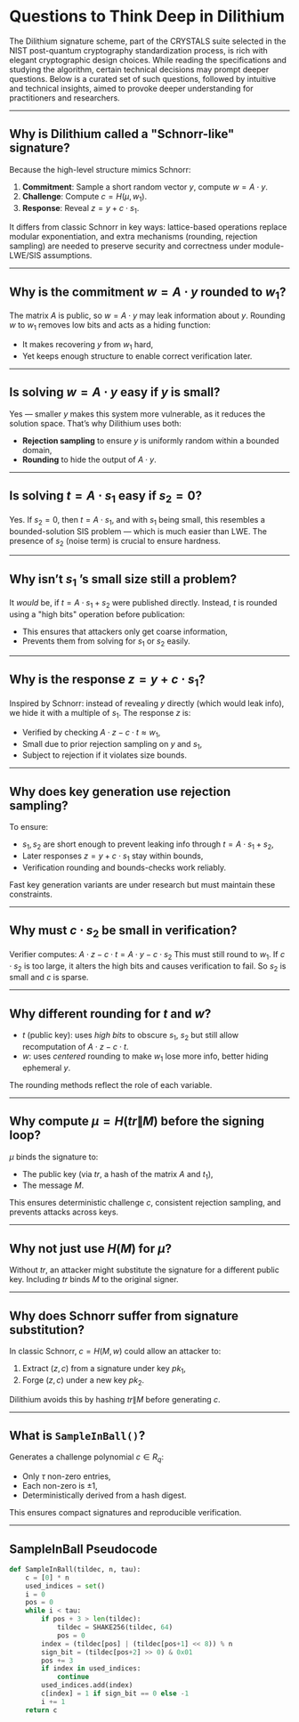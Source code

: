 
# Questions to Think Deep in Dilithium

The Dilithium signature scheme, part of the CRYSTALS suite selected in the NIST post-quantum cryptography standardization process, is rich with elegant cryptographic design choices. While reading the specifications and studying the algorithm, certain technical decisions may prompt deeper questions. Below is a curated set of such questions, followed by intuitive and technical insights, aimed to provoke deeper understanding for practitioners and researchers.

---

## Why is Dilithium called a "Schnorr-like" signature?
Because the high-level structure mimics Schnorr: 
1. **Commitment**: Sample a short random vector $y$, compute $w=A\cdot y$.
2. **Challenge**: Compute $c = H(\mu, w_1)$.
3. **Response**: Reveal $z = y + c \cdot s_1$.

It differs from classic Schnorr in key ways: lattice-based operations replace modular exponentiation, and extra mechanisms (rounding, rejection sampling) are needed to preserve security and correctness under module-LWE/SIS assumptions.

---

## Why is the commitment $w = A \cdot y$ rounded to $w_1$?
The matrix $A$ is public, so $w = A \cdot y$ may leak information about $y$. Rounding $w$ to $w_1$ removes low bits and acts as a hiding function:
- It makes recovering $y$ from $w_1$ hard,
- Yet keeps enough structure to enable correct verification later.

---

## Is solving $w = A \cdot y$ easy if $y$ is small?
Yes — smaller $y$ makes this system more vulnerable, as it reduces the solution space. That’s why Dilithium uses both:
- **Rejection sampling** to ensure $y$ is uniformly random within a bounded domain,
- **Rounding** to hide the output of $A \cdot y$.

---

## Is solving $t = A \cdot s_1$ easy if $s_2 = 0$?
Yes. If $s_2 = 0$, then $t = A \cdot s_1$, and with $s_1$ being small, this resembles a bounded-solution SIS problem — which is much easier than LWE. The presence of $s_2$ (noise term) is crucial to ensure hardness.

---

## Why isn’t $s_1$ ’s small size still a problem?
It *would* be, if $t = A \cdot s_1 + s_2$ were published directly. Instead, $t$ is rounded using a "high bits" operation before publication:
- This ensures that attackers only get coarse information,
- Prevents them from solving for $s_1$ or $s_2$ easily.

---


## Why is the response $z = y + c \cdot s_1$?
Inspired by Schnorr: instead of revealing $y$ directly (which would leak info), we hide it with a multiple of $s_1$. The response $z$ is:
- Verified by checking $A \cdot z - c \cdot t \approx w_1$,
- Small due to prior rejection sampling on $y$ and $s_1$,
- Subject to rejection if it violates size bounds.

---

## Why does key generation use rejection sampling?
To ensure:
- $s_1, s_2$ are short enough to prevent leaking info through $t = A \cdot s_1 + s_2$,
- Later responses $z = y + c \cdot s_1$ stay within bounds,
- Verification rounding and bounds-checks work reliably.

Fast key generation variants are under research but must maintain these constraints.

---

## Why must $c \cdot s_2$ be small in verification?
Verifier computes:
$A \cdot z - c \cdot t = A \cdot y - c \cdot s_2$
This must still round to $w_1$. If $c \cdot s_2$ is too large, it alters the high bits and causes verification to fail. So $s_2$ is small and $c$ is sparse.

---

## Why different rounding for $t$ and $w$?
- $t$ (public key): uses *high bits* to obscure $s_1$, $s_2$ but still allow recomputation of $A \cdot z - c \cdot t$.
- $w$: uses *centered* rounding to make $w_1$ lose more info, better hiding ephemeral $y$.

The rounding methods reflect the role of each variable.

---

## Why compute $\mu = H(tr \| M)$ before the signing loop?
$\mu$ binds the signature to:
- The public key (via $tr$, a hash of the matrix $A$ and $t_1$),
- The message $M$.

This ensures deterministic challenge $c$, consistent rejection sampling, and prevents attacks across keys.

---

## Why not just use $H(M)$ for $\mu$?
Without $tr$, an attacker might substitute the signature for a different public key. Including $tr$ binds $M$ to the original signer.

---

## Why does Schnorr suffer from signature substitution?
In classic Schnorr, $c = H(M, w)$ could allow an attacker to:
1. Extract $(z, c)$ from a signature under key $pk_1$,
2. Forge $(z, c)$ under a new key $pk_2$.

Dilithium avoids this by hashing $tr \| M$ before generating $c$.

---

## What is `SampleInBall()`?
Generates a challenge polynomial $c \in R_q$:
- Only $\tau$ non-zero entries,
- Each non-zero is $\pm 1$,
- Deterministically derived from a hash digest.

This ensures compact signatures and reproducible verification.

---

## SampleInBall Pseudocode
```python
def SampleInBall(tildec, n, tau):
    c = [0] * n
    used_indices = set()
    i = 0
    pos = 0
    while i < tau:
        if pos + 3 > len(tildec):
            tildec = SHAKE256(tildec, 64)
            pos = 0
        index = (tildec[pos] | (tildec[pos+1] << 8)) % n
        sign_bit = (tildec[pos+2] >> 0) & 0x01
        pos += 3
        if index in used_indices:
            continue
        used_indices.add(index)
        c[index] = 1 if sign_bit == 0 else -1
        i += 1
    return c
```

